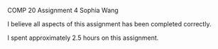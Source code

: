 COMP 20
Assignment 4
Sophia Wang

I believe all aspects of this assignment has been completed correctly.

I spent approximately 2.5 hours on this assignment.